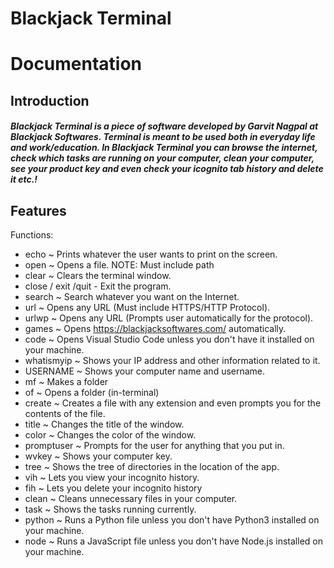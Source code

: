 # Blackjack Terminal
# Documentation

## Introduction
##### Blackjack Terminal is a piece of software developed by Garvit Nagpal at Blackjack Softwares. Terminal is meant to be used both in everyday life and work/education. In Blackjack Terminal you can browse the internet, check which tasks are running on your computer, clean your computer, see your product key and even check your icognito tab history and delete it etc.!    
## Features


Functions: 

- echo ~ Prints whatever the user wants to print on the screen.
- open ~ Opens a file. NOTE: Must include path
- clear ~ Clears the terminal window.
- close / exit /quit - Exit the program.
- search ~ Search whatever you want on the Internet.
- url ~ Opens any URL (Must include HTTPS/HTTP Protocol).
- urlwp ~ Opens any URL (Prompts user automatically for the protocol).
- games ~ Opens https://blackjacksoftwares.com/ automatically.
- code ~ Opens Visual Studio Code unless you don't have it installed on your machine.
- whatismyip ~ Shows your IP address and other information related to it.
- USERNAME ~ Shows your computer name and username.
- mf ~ Makes a folder
- of ~ Opens a folder (in-terminal)
- create ~ Creates a file with any extension and even prompts you for the contents of the file.
- title ~ Changes the title of the window.
- color ~ Changes the color of the window.
- promptuser ~ Prompts for the user for anything that you put in.
- wvkey ~ Shows your computer key.
- tree ~ Shows the tree of directories in the location of the app.
- vih ~ Lets you view your incognito history.
- fih ~ Lets you delete your incognito history
- clean ~ Cleans unnecessary files in your computer.
- task ~ Shows the tasks running currently.
- python ~ Runs a Python file unless you don't have Python3 installed on your machine. 
- node ~ Runs a JavaScript file unless you don't have Node.js installed on your machine.
